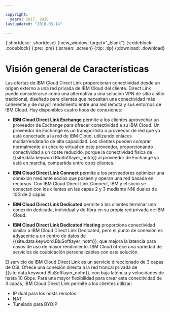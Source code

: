 ```yaml
---

copyright:
  years: 2017, 2018
lastupdated: "2018-03-14"

---
```


{:shortdesc: .shortdesc}
{:new_window: target="_blank"}
{:codeblock: .codeblock}
{:pre: .pre}
{:screen: .screen}
{:tip: .tip}
{:download: .download}

# Visión general de Características

Las ofertas de IBM Cloud Direct Link proporcionan conectividad desde un origen externo a una red privada de IBM Cloud del cliente. Direct Link puede considerarse como una alternativa a una solución VPN de sitio a sitio tradicional, diseñado para clientes que necesitan una conectividad más coherente y de mayor rendimiento entre una red remota y sus entornos de IBM Cloud. Hay disponibles cuatro tipos de conexiones:
 
 * **IBM Cloud Direct Link Exchange** permite a los clientes aprovechar un proveedor de Exchange para ofrecer conectividad a su IBM Cloud. Un proveedor de Exchange es un transportista o proveedor de red que ya está conectado a la red de IBM Cloud, utilizando enlaces multiarrendatario de alta capacidad. Los clientes pueden comprar normalmente un circuito virtual en este proveedor, proporcionando conectividad a un coste reducido, porque la conectividad física de {{site.data.keyword.BluSoftlayer_notm}} al proveedor de Exchange ya está en marcha, compartida entre otros clientes.
 
 * **IBM Cloud Direct Link Connect** permite a los proveedores optimizar una conexión mediante socios que poseen y operan una red basada en recursos. Con IBM Cloud Direct Link Connect, IBM y el socio se conectan con los clientes en las capas 2 y 3 mediante NNI duales de 10G de 2 capas.
 
 * **IBM Cloud Direct Link Dedicated** permite a los clientes terminar una conexión dedicada, individual y de fibra en su propia red privada de IBM Cloud.
 
 * **IBM Cloud Direct Link Dedicated Hosting** proporciona conectividad similar a IBM Cloud Direct Link Dedicated, pero el punto de conexión es adyacente a un centro de datos de {{site.data.keyword.BluSoftlayer_notm}}, que mejora la latencia para casos de uso de mayor rendimiento. IBM Cloud ofrece una variedad de servicios de coubicación personalizables con esta solución.
  
El servicio de IBM Cloud Direct Link es un servicio direccionado de 3 capas de OSI. Ofrece una conexión directa a la red troncal privada de {{site.data.keyword.BluSoftlayer_notm}}, con baja latencia y velocidades de hasta 10 Gbps.
Para una mayor flexibilidad para crear esta conectividad de 3 capas, IBM Cloud Direct Link permite a los clientes utilizar:
 * IP dual para los hosts remotos
 * NAT
 * Tunelado para BYOIP
